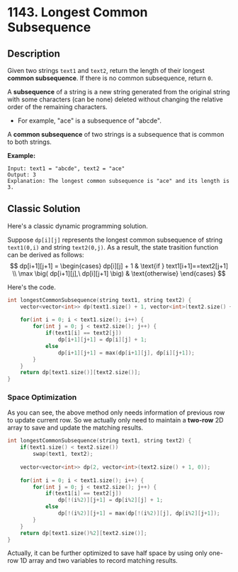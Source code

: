 # 1143. Longest Common Subsequence

## Description
Given two strings `text1` and `text2`, return the length of their longest **common subsequence**. If there is no common subsequence, return `0`.

A **subsequence** of a string is a new string generated from the original string with some characters (can be none) deleted without changing the relative order of the remaining characters.

- For example, "ace" is a subsequence of "abcde".


A **common subsequence** of two strings is a subsequence that is common to both strings.

**Example:**
```
Input: text1 = "abcde", text2 = "ace" 
Output: 3  
Explanation: The longest common subsequence is "ace" and its length is 3.
```

## Classic Solution
Here's a classic dynamic programming solution.

Suppose `dp[i][j]` represents the longest common subsequence of string `text1(0,i)` and string `text2(0,j)`. As a result, the state trasition function can be derived as follows:
$$
dp[i+1][j+1] = 
\begin{cases}
    dp[i][j] + 1 & \text{if } text1[i+1]==text2[j+1] \\
    \max \big( dp[i+1][j],\ dp[i][j+1] \big) & \text{otherwise}
\end{cases}
$$

Here's the code.
```C++
int longestCommonSubsequence(string text1, string text2) {
    vector<vector<int>> dp(text1.size() + 1, vector<int>(text2.size() + 1, 0));
    
    for(int i = 0; i < text1.size(); i++) {
        for(int j = 0; j < text2.size(); j++) {
            if(text1[i] == text2[j])
                dp[i+1][j+1] = dp[i][j] + 1;
            else 
                dp[i+1][j+1] = max(dp[i+1][j], dp[i][j+1]);
        }
    }
    return dp[text1.size()][text2.size()];
}
```

### Space Optimization
As you can see, the above method only needs information of previous row to update current row. So we actually only need to maintain a **two-row** 2D array to save and update the matching results.

```C++
int longestCommonSubsequence(string text1, string text2) {
    if(text1.size() < text2.size())
        swap(text1, text2);
    
    vector<vector<int>> dp(2, vector<int>(text2.size() + 1, 0));
    
    for(int i = 0; i < text1.size(); i++) {
        for(int j = 0; j < text2.size(); j++) {
            if(text1[i] == text2[j])
                dp[!(i%2)][j+1] = dp[i%2][j] + 1;
            else
                dp[!(i%2)][j+1] = max(dp[!(i%2)][j], dp[i%2][j+1]);
        }
    }
    return dp[text1.size()%2][text2.size()];
}
```

Actually, it can be further optimized to save half space by using only one-row 1D array and two variables to record matching results.
